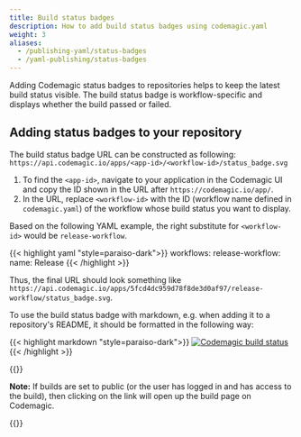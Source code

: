 ```yaml
---
title: Build status badges
description: How to add build status badges using codemagic.yaml
weight: 3
aliases: 
  - /publishing-yaml/status-badges
  - /yaml-publishing/status-badges
---
```


Adding Codemagic status badges to repositories helps to keep the latest build status visible. The build status badge is workflow-specific and displays whether the build passed or failed. 

## Adding status badges to your repository

The build status badge URL can be constructed as following: `https://api.codemagic.io/apps/<app-id>/<workflow-id>/status_badge.svg`

1. To find the `<app-id>`, navigate to your application in the Codemagic UI and copy the ID shown in the URL after `https://codemagic.io/app/`.
2. In the URL, replace `<workflow-id>` with the ID (workflow name defined in `codemagic.yaml`) of the workflow whose build status you want to display.

Based on the following YAML example, the right substitute for `<workflow-id>` would be `release-workflow`.

{{< highlight yaml "style=paraiso-dark">}}
workflows:
  release-workflow:
    name: Release
{{< /highlight >}}


Thus, the final URL should look something like `https://api.codemagic.io/apps/5fcd4dc959d78f8de3d0af97/release-workflow/status_badge.svg`.

To use the build status badge with markdown, e.g. when adding it to a repository's README, it should be formatted in the following way:

{{< highlight markdown "style=paraiso-dark">}}
[![Codemagic build status](https://api.codemagic.io/apps/<app-id>/<workflow-id>/status_badge.svg)](https://codemagic.io/apps/<app-id>/<workflow-id>/latest_build)
{{< /highlight >}}


{{<notebox>}}

**Note:** If builds are set to public (or the user has logged in and has access to the build), then clicking on the link will open up the build page on Codemagic.

{{</notebox>}}
